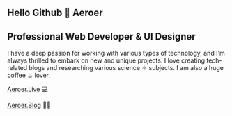 ## Hello Github 👋 Aeroer

<h2>Professional Web Developer & UI Designer</h2>

I have a deep passion for working with various types of technology, and I'm always thrilled to embark on new and unique projects.
I love creating tech-related blogs and researching various science ⚛︎ subjects. I am also a huge coffee ☕︎ lover.

<a href="https://aeroer.live/" target="_blank">Aeroer.Live</a> 💻 

<a href="https://aeroer.blog/" target="_blank">Aeroer.Blog</a> ✍🏻 


